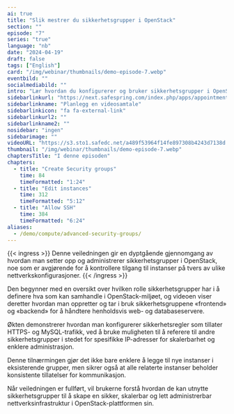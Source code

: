 ```yaml
---
ai: true
title: "Slik mestrer du sikkerhetsgrupper i OpenStack"
section: ""
episode: "7"
series: "true"
language: "nb"
date: "2024-04-19"
draft: false
tags: ["English"]
card: "/img/webinar/thumbnails/demo-episode-7.webp"
eventbild: ""
socialmediabild: ""
intro: "Lær hvordan du konfigurerer og bruker sikkerhetsgrupper i OpenStack for å administrere tilgang og strømlinjeforme sikkerheten på tvers av flere instanser."
sidebarlinkurl: "https://next.safespring.com/index.php/apps/appointments/embed/VOZl8W1TrMMEFQ%3D%3D/form"
sidebarlinkname: "Planlegg en videosamtale"
sidebarlinkicon: "fa fa-external-link"
sidebarlinkurl2: ""
sidebarlinkname2: ""
nosidebar: "ingen"
sidebarimage: ""
videoURL: "https://s3.sto1.safedc.net/a489f53964f14fe897308b4243d7138d:processedvideos/safespring-demo-episode-7-advanced-security-groups/master.m3u8"
thumbnail: "/img/webinar/thumbnails/demo-episode-7.webp"
chaptersTitle: "I denne episoden"
chapters:
  - title: "Create Security groups"
    time: 84
    timeFormatted: "1:24"
  - title: "Edit instances"
    time: 312
    timeFormatted: "5:12"
  - title: "Allow SSH"
    time: 384
    timeFormatted: "6:24"
aliases:
  - /demo/compute/advanced-security-groups/
---
```

{{< ingress >}}
Denne veiledningen gir en dyptgående gjennomgang av hvordan man setter opp og administrerer sikkerhetsgrupper i OpenStack, noe som er avgjørende for å kontrollere tilgang til instanser på tvers av ulike nettverkskonfigurasjoner.
{{< /ingress >}}

Den begynner med en oversikt over hvilken rolle sikkerhetsgrupper har i å definere hva som kan samhandle i OpenStack-miljøet, og videoen viser deretter hvordan man oppretter og tar i bruk sikkerhetsgruppene «frontend» og «backend» for å håndtere henholdsvis web- og databaseservere.

Økten demonstrerer hvordan man konfigurerer sikkerhetsregler som tillater HTTPS- og MySQL-trafikk, ved å bruke muligheten til å referere til andre sikkerhetsgrupper i stedet for spesifikke IP-adresser for skalerbarhet og enklere administrasjon.

Denne tilnærmingen gjør det ikke bare enklere å legge til nye instanser i eksisterende grupper, men sikrer også at alle relaterte instanser beholder konsistente tillatelser for kommunikasjon.

Når veiledningen er fullført, vil brukerne forstå hvordan de kan utnytte sikkerhetsgrupper til å skape en sikker, skalerbar og lett administrerbar nettverksinfrastruktur i OpenStack-plattformen sin.
